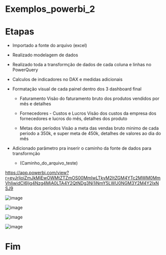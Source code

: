 # Exemplos_powerbi_2

# Etapas

- Importado a fonte do arquivo (excel)

- Realizado modelagem de dados

- Realizado toda a transformção de dados de cada coluna e linhas no PowerQuery

- Calculos de indicadores no DAX e medidas adicionais

- Formatação visual de cada painel dentro dos 3 dashboard final
	- Faturamento
		Visão do faturamento bruto dos produtos vendidos por mês e detalhes
		
	- Fornecedores - Custos e Lucros
		Visão dos custos da empresa dos fornecedores e lucros do mês, detalhes dos produto
		
	- Metas dos períodos 
		Visão a meta das vendas bruto minimo de cada periodo a 350k, e super meta de 450k, detalhes de valores ao dia do mês
		

- Adicionado parâmetro pra inserir o caminho da fonte de dados para transformção
	- (Caminho_do_arquivo_teste)


https://app.powerbi.com/view?r=eyJrIjoiZmJkMjEwOWMtZTZmOS00MmIwLTkyM2ItZGM4YTc2MWM0MmVhIiwidCI6Ijg4Nzg4MjA0LTA4Y2QtNDg3Ni1iNmY5LWU0NGM3Y2M4Y2IxNSJ9

![image](https://github.com/user-attachments/assets/95cc9543-46c4-459d-994a-1f6db1cc62c8)


![image](https://github.com/user-attachments/assets/4dfaa476-1716-4368-989c-7d977e9fa405)


![image](https://github.com/user-attachments/assets/fdb42997-0d3f-4d57-87c3-eb604af20160)


![image](https://github.com/user-attachments/assets/c513d4df-628c-47ab-8d5a-9d4060bed8ec)


		
# Fim
